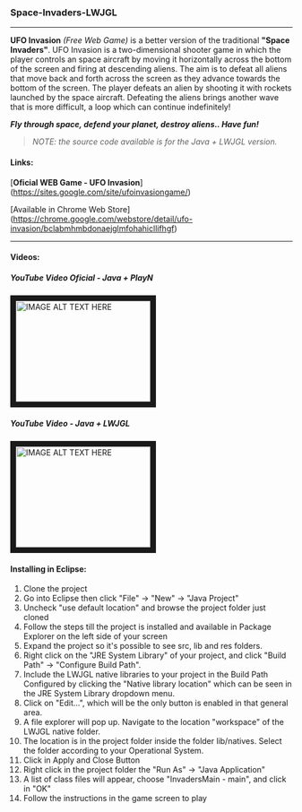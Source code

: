 ### Space-Invaders-LWJGL
------

**UFO Invasion** _(Free Web Game)_ is a better version of the traditional **"Space Invaders"**. UFO Invasion is a two-dimensional 
shooter game in which the player controls an space aircraft by moving it horizontally across the bottom of the screen and 
firing at descending aliens. The aim is to defeat all aliens that move back and forth across the screen as they advance 
towards the bottom of the screen. The player defeats an alien by shooting it with rockets launched by the space aircraft. 
Defeating the aliens brings another wave that is more difficult, a loop which can continue indefinitely!

**_Fly through space, defend your planet, destroy aliens.. Have fun!_**

>_NOTE: the source code available is for the Java + LWJGL version._

#### Links:

[**Oficial WEB Game - UFO Invasion**] (https://sites.google.com/site/ufoinvasiongame/)

[Available in Chrome Web Store] (https://chrome.google.com/webstore/detail/ufo-invasion/bclabmhmbdonaejglmfohahicllifhgf)

----
#### Videos:
##### YouTube Video Oficial - Java + PlayN
<a href="http://www.youtube.com/watch?feature=player_embedded&v=QUu4ARi1Sn8
" target="_blank"><img src="http://img.youtube.com/vi/QUu4ARi1Sn8/0.jpg" 
alt="IMAGE ALT TEXT HERE" width="240" height="180" border="10" /></a>

##### YouTube Video - Java + LWJGL
<a href="http://www.youtube.com/watch?feature=player_embedded&v=GUygut8MPDo
" target="_blank"><img src="http://img.youtube.com/vi/GUygut8MPDo/0.jpg" 
alt="IMAGE ALT TEXT HERE" width="240" height="180" border="10" /></a>

#### Installing in Eclipse:
1) Clone the project
2) Go into Eclipse then click "File" -> "New" -> "Java Project"
3) Uncheck "use default location" and browse the project folder just cloned
4) Follow the steps till the project is installed and available in Package Explorer on the left side of your screen
5) Expand the project so it's possible to see src, lib and res folders.
6) Right click on the "JRE System Library" of your project, and click "Build Path" -> "Configure Build Path".
7) Include the LWJGL native libraries to your project in the Build Path Configured by clicking the "Native library location" which can be seen in the JRE System Library dropdown menu.
8) Click on "Edit...", which will be the only button is enabled in that general area.
9) A file explorer will pop up. Navigate to the location "workspace" of the LWJGL native folder.
10) The location is in the project folder inside the folder lib/natives. Select the folder according to your Operational System.
11) Click in Apply and Close Button
12) Right click in the project folder the "Run As" -> "Java Application"
13) A list of class files will appear, choose "InvadersMain - main", and click in "OK"
14) Follow the instructions in the game screen to play